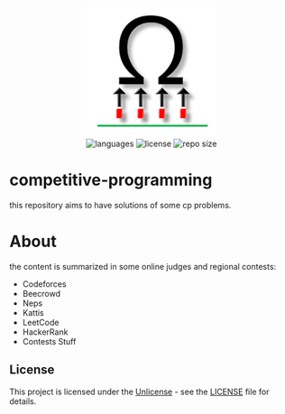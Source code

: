 <div align="center">
  <img src="competitive-programming.png" width="230px" />
</div>
<div align="center">
  <img src="https://img.shields.io/github/languages/count/leandro-santi/competitive-programming?color=%#145A32&style=flat-square" alt="languages" />
  <img src="https://img.shields.io/github/license/leandro-santi/competitive-programming?color=%#145A32&style=flat-square" alt="license" />
  <img src="https://img.shields.io/github/repo-size/leandro-santi/competitive-programming?color=%#145A32&style=flat-square" alt="repo size" />
</div>

# competitive-programming

this repository aims to have solutions of some cp problems.

# About

the content is summarized in some online judges and regional contests:

* Codeforces
* Beecrowd
* Neps
* Kattis
* LeetCode
* HackerRank
* Contests Stuff

## License

This project is licensed under the [Unlicense](https://unlicense.org/) - see the [LICENSE](LICENSE) file for details.